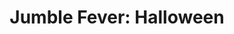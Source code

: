 ---
title: "Jumble Fever: Halloween"
gameplay: SKY Games/Jumble Fever/Jumble Fever Halloween/PlaySet2.jpg
splash: SKY Games/Jumble Fever/Jumble Fever Halloween/Splash.jpg
menu: SKY Games/Jumble Fever/Jumble Fever Halloween/menu.png
scores:
  sort: score
  reverse: true
  filter: "item.game == page.slug"
links:
  - title: Play
    url: "https://denki.co.uk/sky/jf_halloween/app.html"
---